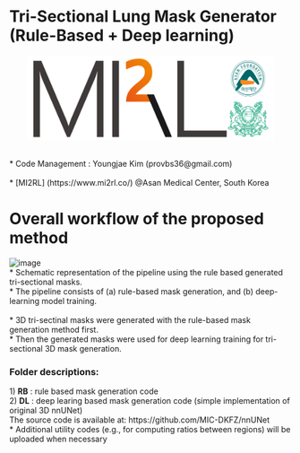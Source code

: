 # Tri-Sectional Lung Mask Generator (Rule-Based + Deep learning)

<p align="center"><img src='./MI2RL_logo.png' width="440" height="150"></p>

<br>
* Code Management : Youngjae Kim (provbs36@gmail.com)
<br>
<br>
* [MI2RL] (https://www.mi2rl.co/) @Asan Medical Center, South Korea

<h1>
Overall workflow of the proposed method
</h1>

<img width="1488" height="898" alt="image" src="https://github.com/user-attachments/assets/a8322f9f-ee23-454f-ad09-de97a69332d7" />

<br>
* Schematic representation of the pipeline using the rule based generated tri-sectional masks. 
<br>* The pipeline consists of (a) rule-based mask generation, and (b) deep-learning model training.
<br>
<br> * 3D tri-sectinal masks were generated with the rule-based mask generation method first. 
<br> * Then the generated masks were used for deep learning training for tri-sectional 3D mask generation.

<br>
<h3>
  Folder descriptions:
</h3>
1) <b>RB</b> : rule based mask generation code
<br> 2) <b>DL</b> : deep learing based mask generation code (simple implementation of original 3D nnUNet)
<br> The source code is available at: https://github.com/MIC-DKFZ/nnUNet
<br> * Additional utility codes (e.g., for computing ratios between regions) will be uploaded when necessary
